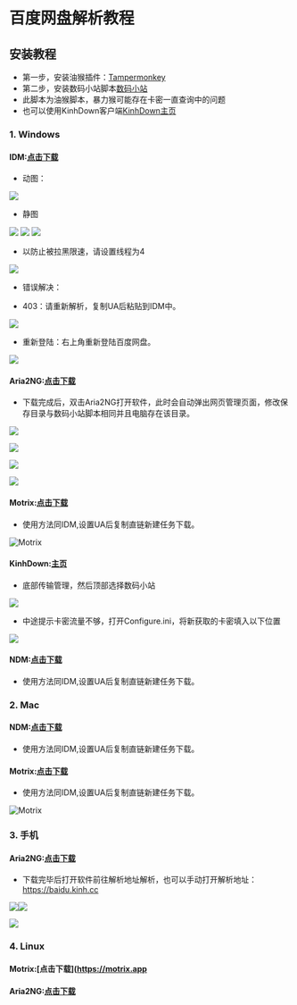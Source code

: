 # 百度网盘解析教程  

## 安装教程  
- 第一步，安装油猴插件：[Tampermonkey](https://www.tampermonkey.net)
- 第二步，安装数码小站脚本[数码小站](https://greasyfork.org/zh-CN/scripts/426806)  
- 此脚本为油猴脚本，暴力猴可能存在卡密一直查询中的问题
- 也可以使用KinhDown客户端[KinhDown主页](https://kinhdown.com)
### 1. Windows  
#### IDM:[点击下载](https://gitee.com/LoveGlaze/BaiDuPan/attach_files/860267/download/Internet%20Download%20Manager%206.39.5.exe)  
- 动图：

<img src="https://gitee.com/LoveGlaze/images/raw/master/ShuMa-IDM.gif" />  

- 静图  

<img src="https://gitee.com/LoveGlaze/BaiDuPan/raw/master/IDM1.png" />  

<img src="https://gitee.com/LoveGlaze/BaiDuPan/raw/master/IDM2.png" /> 

<img src="https://gitee.com/LoveGlaze/BaiDuPan/raw/master/IDM3.png" />  

- 以防止被拉黑限速，请设置线程为4  

<img src="https://gitee.com/LoveGlaze/BaiDuPan/raw/master/IDM4.png" />  

- 错误解决：  

- 403：请重新解析，复制UA后粘贴到IDM中。  

<img src="https://gitee.com/LoveGlaze/BaiDuPan/raw/master/403%E9%94%99%E8%AF%AF.png" /> 
 
- 重新登陆：右上角重新登陆百度网盘。
  
<img src="https://gitee.com/LoveGlaze/BaiDuPan/raw/master/%E9%87%8D%E6%96%B0%E7%99%BB%E9%99%86%E9%94%99%E8%AF%AF.png" />  

#### Aria2NG:[点击下载](http://aria2.baisheng999.com/)

- 下载完成后，双击Aria2NG打开软件，此时会自动弹出网页管理页面，修改保存目录与数码小站脚本相同并且电脑存在该目录。

![](https://gitee.com/LoveGlaze/BaiDuPan/raw/master/Aria1.png)  

![](https://gitee.com/LoveGlaze/BaiDuPan/raw/master/Aria2.png)  

![](https://gitee.com/LoveGlaze/BaiDuPan/raw/master/Aria3.png)

![](https://gitee.com/LoveGlaze/BaiDuPan/raw/master/Aria4.png)

#### Motrix:[点击下载](https://motrix.app)  

- 使用方法同IDM,设置UA后复制直链新建任务下载。
  
![Motrix](https://gitee.com/LoveGlaze/BaiDuPan/raw/master/Motrix.png)    

#### KinhDown:[主页](https://kinhdown.com)

- 底部传输管理，然后顶部选择数码小站

![](https://gitee.com/LoveGlaze/BaiDuPan/raw/master/KinhDown.png)

- 中途提示卡密流量不够，打开Configure.ini，将新获取的卡密填入以下位置

![](https://gitee.com/LoveGlaze/BaiDuPan/raw/master/KinhDown2.png)

#### NDM:[点击下载](http://www.neatdownloadmanager.com/index.php)  

- 使用方法同IDM,设置UA后复制直链新建任务下载。  

### 2. Mac

#### NDM:[点击下载](http://www.neatdownloadmanager.com/index.php)

- 使用方法同IDM,设置UA后复制直链新建任务下载。

#### Motrix:[点击下载](https://motrix.app)

- 使用方法同IDM,设置UA后复制直链新建任务下载。

![Motrix](https://gitee.com/LoveGlaze/BaiDuPan/raw/master/Motrix.png)  

### 3. 手机  

#### Aria2NG:[点击下载](https://gitee.com/LoveGlaze/BaiDuPan/attach_files/860266/download/AriaNg%20GUI%20-%20KinhDown.apk)  

- 下载完毕后打开软件前往解析地址解析，也可以手动打开解析地址：https://baidu.kinh.cc  

![](https://gitee.com/LoveGlaze/BaiDuPan/raw/master/AriaS1.png)![](https://gitee.com/LoveGlaze/BaiDuPan/raw/master/AriaS2.png)  

![](https://gitee.com/LoveGlaze/BaiDuPan/raw/master/AriaS3.png)  

### 4. Linux

#### Motrix:[点击下载](https://motrix.app

#### Aria2NG:[点击下载](http://aria2.baisheng999.com/)


